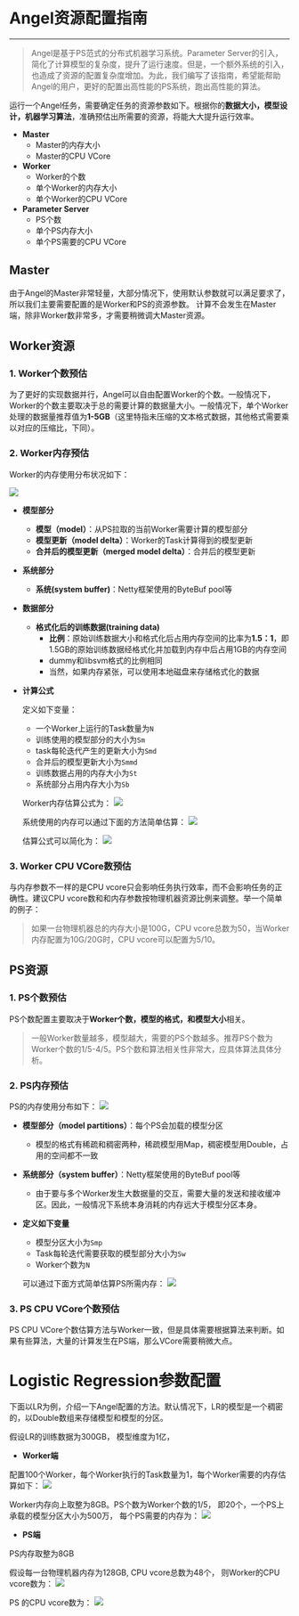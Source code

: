 # Angel资源配置指南

---

> Angel是基于PS范式的分布式机器学习系统。Parameter Server的引入，简化了计算模型的复杂度，提升了运行速度。但是，一个额外系统的引入，也造成了资源的配置复杂度增加。为此，我们编写了该指南，希望能帮助Angel的用户，更好的配置出高性能的PS系统，跑出高性能的算法。

运行一个Angel任务，需要确定任务的资源参数如下。根据你的**数据大小，模型设计，机器学习算法**，准确预估出所需要的资源，将能大大提升运行效率。

* **Master**
	* Master的内存大小
	* Master的CPU VCore
* **Worker**
	* Worker的个数
	* 单个Worker的内存大小
	* 单个Worker的CPU VCore
* **Parameter Server**
	* PS个数
	* 单个PS内存大小
	* 单个PS需要的CPU VCore


## Master

由于Angel的Master非常轻量，大部分情况下，使用默认参数就可以满足要求了，所以我们主要需要配置的是Worker和PS的资源参数。 计算不会发生在Master端，除非Worker数非常多，才需要稍微调大Master资源。


## Worker资源

### 1. **Worker个数预估**

为了更好的实现数据并行，Angel可以自由配置Worker的个数。一般情况下，Worker的个数主要取决于总的需要计算的数据量大小。一般情况下，单个Worker处理的数据量推荐值为**1-5GB**（这里特指未压缩的文本格式数据，其他格式需要乘以对应的压缩比，下同）。

### 2. **Worker内存预估**

Worker的内存使用分布状况如下：

![][1]
 
* **模型部分** 
	- **模型（model）**：从PS拉取的当前Worker需要计算的模型部分
	- **模型更新（model delta）**：Worker的Task计算得到的模型更新
	- **合并后的模型更新（merged model delta）**：合并后的模型更新
* **系统部分**
	- **系统(system buffer)**：Netty框架使用的ByteBuf pool等

* **数据部分**
	- **格式化后的训练数据(training data)**
		- **比例**：原始训练数据大小和格式化后占用内存空间的比率为**1.5：1**，即1.5GB的原始训练数据经格式化并加载到内存中后占用1GB的内存空间
		- dummy和libsvm格式的比例相同
		- 当然，如果内存紧张，可以使用本地磁盘来存储格式化的数据

* **计算公式**  

	定义如下变量：

	* 一个Worker上运行的Task数量为`N`
	* 训练使用的模型部分的大小为`Sm`
	* task每轮迭代产生的更新大小为`Smd`
	* 合并后的模型更新大小为`Smmd`
	* 训练数据占用的内存大小为`St`
	* 系统部分占用内存大小为`Sb`

	Worker内存估算公式为：
    ![][3]

	系统使用的内存可以通过下面的方法简单估算：
    ![][4]

	估算公式可以简化为：
    ![][5]

### 3. Worker CPU VCore数预估
与内存参数不一样的是CPU vcore只会影响任务执行效率，而不会影响任务的正确性。建议CPU vcore数和和内存参数按物理机器资源比例来调整。举一个简单的例子：

> 如果一台物理机器总的内存大小是100G，CPU vcore总数为50，当Worker内存配置为10G/20G时，CPU vcore可以配置为5/10。

## **PS资源**

### 1. PS个数预估

PS个数配置主要取决于**Worker个数，模型的格式，和模型大小**相关。

> 一般Worker数量越多，模型越大，需要的PS个数越多。推荐PS个数为Worker个数的1/5-4/5。PS个数和算法相关性非常大，应具体算法具体分析。

### 2. PS内存预估

PS的内存使用分布如下：
	![][2]
 
- **模型部分（model partitions）**：每个PS会加载的模型分区

	* 模型的格式有稀疏和稠密两种，稀疏模型用Map，稠密模型用Double，占用的空间都不一致
	
- **系统部分（system buffer）**：Netty框架使用的ByteBuf pool等

	* 由于要与多个Worker发生大数据量的交互，需要大量的发送和接收缓冲区。因此，一般情况下系统本身消耗的内存远大于模型分区本身。


- **定义如下变量**

	* 模型分区大小为`Smp`
	* Task每轮迭代需要获取的模型部分大小为`Sw`
	* Worker个数为`N`

	可以通过下面方式简单估算PS所需内存：
    ![][6]

### 3. PS CPU VCore个数预估

PS CPU VCore个数估算方法与Worker一致，但是具体需要根据算法来判断。如果有些算法，大量的计算发生在PS端，那么VCore需要稍微大点。

# Logistic Regression参数配置

下面以LR为例，介绍一下Angel配置的方法。默认情况下，LR的模型是一个稠密的，以Double数组来存储模型和模型的分区。 

假设LR的训练数据为300GB， 模型维度为1亿， 

* **Worker端**

配置100个Worker，每个Worker执行的Task数量为1，每个Worker需要的内存估算如下：
![][7]

Worker内存向上取整为8GB。PS个数为Worker个数的1/5， 即20个，一个PS上承载的模型分区大小为500万， 每个PS需要的内存为：
![][8]

* **PS端**

PS内存取整为8GB

假设每一台物理机器内存为128GB, CPU vcore总数为48个， 则Worker的CPU vcore数为：
![][9]

PS 的CPU vcore数为：
![][10]

 [1]: ../img/worker_memory.png
 [2]: ../img/ps_memory.png
 [3]: ../img/rcg_formula1.png
 [4]: ../img/rcg_formula2.png
 [5]: ../img/rcg_formula3.png
 [6]: ../img/rcg_formula4.png
 [7]: ../img/rcg_formula5.png
 [8]: ../img/rcg_formula6.png
 [9]: ../img/rcg_formula7.png
 [10]: ../img/rcg_formula8.png
